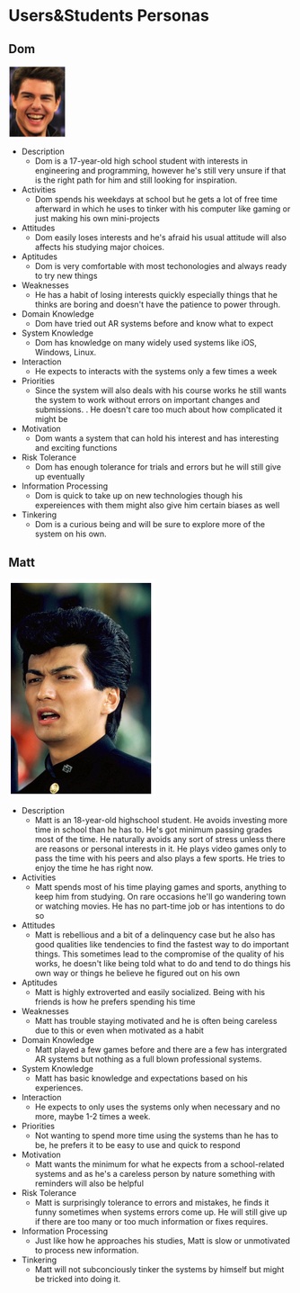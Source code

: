 # Users&Students Personas
## Dom
<img src="Images/personas/Dom.png"  width="20%" height="20%">

 * Description
   - Dom is a 17-year-old high school student with interests in engineering and programming, however he's still very unsure if that is the right path for him and still looking for inspiration.
 * Activities
   - Dom spends his weekdays at school but he gets a lot of free time afterward in which he uses to tinker with his computer like gaming or just making his own mini-projects
 * Attitudes
   - Dom easily loses interests and he's afraid his usual attitude will also affects his studying major choices.
 * Aptitudes
   - Dom is very comfortable with most techonologies and always ready to try new things
 * Weaknesses
   - He has a habit of losing interests quickly especially things that he thinks are boring and doesn't have the patience to power through.
 * Domain Knowledge
   - Dom have tried out AR systems before and know what to expect
 * System Knowledge
   - Dom has knowledge on many widely used systems like iOS, Windows, Linux. 
 * Interaction
   - He expects to interacts with the systems only a few times a week
 * Priorities
   - Since the system will also deals with his course works he still wants the system to work without errors on important changes and submissions.  . He doesn't care too much about how complicated it might be
 * Motivation
   - Dom wants a system that can hold his interest and has interesting and exciting functions                                                                                                                          
 * Risk Tolerance
   - Dom has enough tolerance for trials and errors but he will still give up eventually
 * Information Processing
   - Dom is quick to take up on new technologies though his expereiences with them might also give him certain biases as well
 * Tinkering
   - Dom is a curious being and will be sure to explore more of the system on his own.

## Matt
![Matt](Images/personas/Matt.png/)
 * Description
   - Matt is an 18-year-old highschool student. He avoids investing more time in school than he has to. He's got minimum passing grades most of the time. He naturally avoids any sort of stress unless there are reasons or personal interests in it. He plays video games only to pass the time with his peers and also plays a few sports. He tries to enjoy the time he has right now.
 * Activities
   - Matt spends most of his time playing games and sports, anything to keep him from studying. On rare occasions he'll go wandering town or watching movies. He has no part-time job or has intentions to do so
 * Attitudes
   - Matt is rebellious and a bit of a delinquency case but he also has good qualities like tendencies to find the fastest way to do important things. This sometimes lead to the compromise of the quality of his works, he doesn't like being told what to do and tend to do things his own way or things he believe he figured out on his own
 * Aptitudes
   - Matt is highly extroverted and easily socialized. Being with his friends is how he prefers spending his time
 * Weaknesses
   - Matt has trouble staying motivated and he is often being careless due to this or even when motivated as a habit
 * Domain Knowledge
   - Matt played a few games before and there are a few has intergrated AR systems but nothing as a full blown professional systems.
 * System Knowledge
   - Matt has basic knowledge and expectations based on his experiences.
 * Interaction
   - He expects to only uses the systems only when necessary and no more, maybe 1-2 times a week.
 * Priorities
   - Not wanting to spend more time using the systems than he has to be, he prefers it to be easy to use and quick to respond
 * Motivation
   - Matt wants the minimum for what he expects from a school-related systems and as he's a careless person by nature something with reminders will also be helpful                                                                                                                          
 * Risk Tolerance
   - Matt is surprisingly tolerance to errors and mistakes, he finds it funny sometimes when systems errors come up. He will still give up if there are too many or too much information or fixes requires.
 * Information Processing
   - Just like how he approaches his studies, Matt is slow or unmotivated to process new information.
 * Tinkering
   - Matt will not subconciously tinker the systems by himself but might be tricked into doing it.
